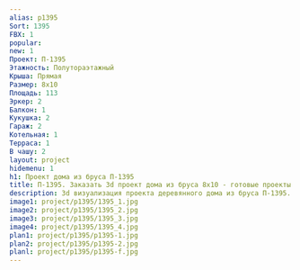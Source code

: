 ```yaml
---
alias: p1395
Sort: 1395
FBX: 1
popular: 
new: 1
Проект: П-1395
Этажность: Полутораэтажный
Крыша: Прямая
Размер: 8х10
Площадь: 113
Эркер: 2
Балкон: 1
Кукушка: 2
Гараж: 2
Котельная: 1
Терраса: 1
В чашу: 2
layout: project
hidemenu: 1
h1: Проект дома из бруса П-1395
title: П-1395. Заказать 3d проект дома из бруса 8х10 - готовые проекты
description: 3d визуализация проекта деревянного дома из бруса П-1395. Площадь 113 м2, размер 8х10. Вы можете внести любые изменения в проект.
image1: project/p1395/1395_1.jpg
image2: project/p1395/1395_2.jpg
image3: project/p1395/1395_3.jpg
image4: project/p1395/1395_4.jpg
plan1: project/p1395/p1395-1.jpg
plan2: project/p1395/p1395-2.jpg
planl: project/p1395/p1395-f.jpg
---
```

